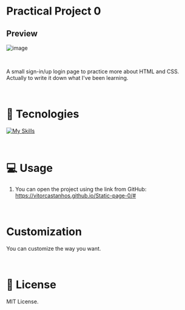 # Practical Project 0

## Preview

![image](https://github.com/Vitorcastanhos/Login-Screen_Challenge-1/assets/77864032/c4aadeee-aa83-46ad-a868-522e044b35b8)

<br/>

A small sign-in/up login page to practice more about HTML and CSS. Actually to write it down what I've been learning.

<br/>

# 🚀 Tecnologies

[![My Skills](https://skillicons.dev/icons?i=html,css)](https://skillicons.dev)

<br/>

# 💻 Usage

1. You can open the project using the link from GitHub: https://vitorcastanhos.github.io/Static-page-0/#

<br/>

# Customization

You can customize the way you want.

<br/>

# :memo: License

MIT License.
